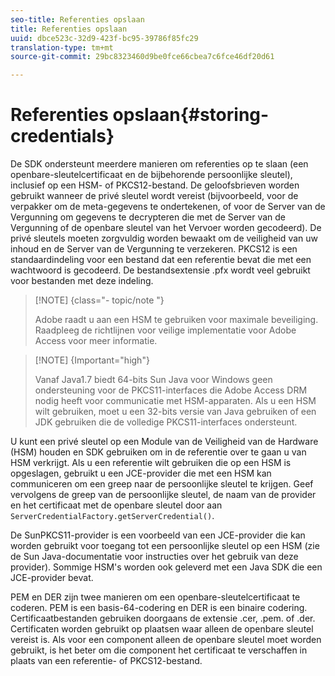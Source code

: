 ```yaml
---
seo-title: Referenties opslaan
title: Referenties opslaan
uuid: dbce523c-32d9-423f-bc95-39786f85fc29
translation-type: tm+mt
source-git-commit: 29bc8323460d9be0fce66cbea7c6fce46df20d61

---
```



# Referenties opslaan{#storing-credentials}

De SDK ondersteunt meerdere manieren om referenties op te slaan (een openbare-sleutelcertificaat en de bijbehorende persoonlijke sleutel), inclusief op een HSM- of PKCS12-bestand. De geloofsbrieven worden gebruikt wanneer de privé sleutel wordt vereist (bijvoorbeeld, voor de verpakker om de meta-gegevens te ondertekenen, of voor de Server van de Vergunning om gegevens te decrypteren die met de Server van de Vergunning of de openbare sleutel van het Vervoer worden gecodeerd). De privé sleutels moeten zorgvuldig worden bewaakt om de veiligheid van uw inhoud en de Server van de Vergunning te verzekeren. PKCS12 is een standaardindeling voor een bestand dat een referentie bevat die met een wachtwoord is gecodeerd. De bestandsextensie .pfx wordt veel gebruikt voor bestanden met deze indeling.

>[!NOTE] {class=&quot;- topic/note &quot;}
>
>Adobe raadt u aan een HSM te gebruiken voor maximale beveiliging. Raadpleeg de richtlijnen voor veilige implementatie voor Adobe Access voor meer informatie.

>[!NOTE] {Important=&quot;high&quot;}
>
>Vanaf Java1.7 biedt 64-bits Sun Java voor Windows geen ondersteuning voor de PKCS11-interfaces die Adobe Access DRM nodig heeft voor communicatie met HSM-apparaten. Als u een HSM wilt gebruiken, moet u een 32-bits versie van Java gebruiken of een JDK gebruiken die de volledige PKCS11-interfaces ondersteunt.

U kunt een privé sleutel op een Module van de Veiligheid van de Hardware (HSM) houden en SDK gebruiken om in de referentie over te gaan u van HSM verkrijgt. Als u een referentie wilt gebruiken die op een HSM is opgeslagen, gebruikt u een JCE-provider die met een HSM kan communiceren om een greep naar de persoonlijke sleutel te krijgen. Geef vervolgens de greep van de persoonlijke sleutel, de naam van de provider en het certificaat met de openbare sleutel door aan `ServerCredentialFactory.getServerCredential()`.

De SunPKCS11-provider is een voorbeeld van een JCE-provider die kan worden gebruikt voor toegang tot een persoonlijke sleutel op een HSM (zie de Sun Java-documentatie voor instructies over het gebruik van deze provider). Sommige HSM&#39;s worden ook geleverd met een Java SDK die een JCE-provider bevat.

PEM en DER zijn twee manieren om een openbare-sleutelcertificaat te coderen. PEM is een basis-64-codering en DER is een binaire codering. Certificaatbestanden gebruiken doorgaans de extensie .cer, .pem. of .der. Certificaten worden gebruikt op plaatsen waar alleen de openbare sleutel vereist is. Als voor een component alleen de openbare sleutel moet worden gebruikt, is het beter om die component het certificaat te verschaffen in plaats van een referentie- of PKCS12-bestand.
